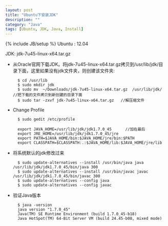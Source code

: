 ```yaml
---
layout: post
title: "Ubuntu下安装JDK"
description: ""
category: "Java"
tags: [Ubuntu, JDK, Java, Install]
---
```

{% include JB/setup %}
Ubuntu : 12.04

JDK: jdk-7u45-linux-x64.tar.gz

<!-- more -->
* 从Oracle官网下载JDK。将jdk-7u45-linux-x64.tar.gz拷贝到/usr/lib/jdk/目录下面，这里如果没有jdk文件夹，则创建该文件夹:

        $ cd /usr/lib
        $ sudo mkdir jdk
        $ sudo mv  ~/Downloads/jdk-7u45-linux-x64.tar.gz  /usr/lib/jdk/   //把下载的文件拷贝到新创建的目录下面
        $ sudo tar -zxvf jdk-7u45-linux-x64.tar.gz   //解压缩文件
        

* Change Profile

        $ sudo gedit /etc/profile

        export JAVA_HOME=/usr/lib/jdk/jdk1.7.0_45      //加在最后
        export JRE_HOME=/usr/lib/jdk/jdk1.7.0_45/jre
        export PATH=$JAVA_HOME/bin:$JAVA_HOME/jre/bin:$PATH
        export CLASSPATH=$CLASSPATH:.:$JAVA_HOME/lib:$JAVA_HOME/jre/lib

* 将系统默认的jdk修改过来

        $ sudo update-alternatives --install /usr/bin/java java /usr/lib/jdk/jdk1.7.0_45/bin/java 300
        $ sudo update-alternatives --install /usr/bin/javac javac /usr/lib/jdk/jdk1.7.0_45/bin/javac 300
        $ sudo update-alternatives --config java
        $ sudo update-alternatives --config javac

* 验证Java版本

        $ java -version
        java version "1.7.0_45"
        Java(TM) SE Runtime Environment (build 1.7.0_45-b18)
        Java HotSpot(TM) 64-Bit Server VM (build 24.45-b08, mixed mode)
